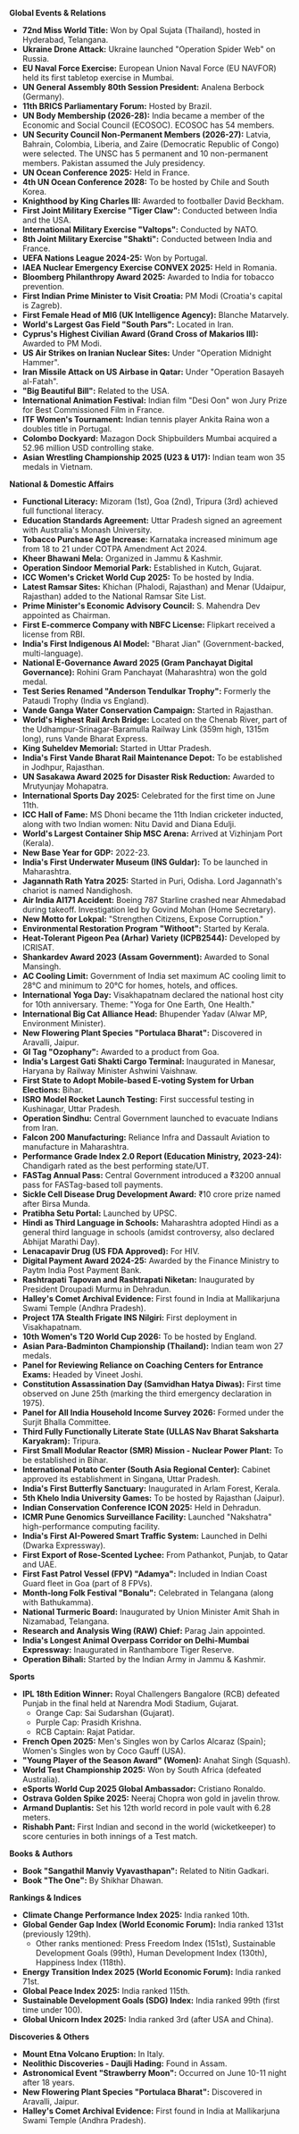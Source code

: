 **Global Events & Relations**

*   **72nd Miss World Title:** Won by Opal Sujata (Thailand), hosted in Hyderabad, Telangana.
*   **Ukraine Drone Attack:** Ukraine launched "Operation Spider Web" on Russia.
*   **EU Naval Force Exercise:** European Union Naval Force (EU NAVFOR) held its first tabletop exercise in Mumbai.
*   **UN General Assembly 80th Session President:** Analena Berbock (Germany).
*   **11th BRICS Parliamentary Forum:** Hosted by Brazil.
*   **UN Body Membership (2026-28):** India became a member of the Economic and Social Council (ECOSOC). ECOSOC has 54 members.
*   **UN Security Council Non-Permanent Members (2026-27):** Latvia, Bahrain, Colombia, Liberia, and Zaire (Democratic Republic of Congo) were selected. The UNSC has 5 permanent and 10 non-permanent members. Pakistan assumed the July presidency.
*   **UN Ocean Conference 2025:** Held in France.
*   **4th UN Ocean Conference 2028:** To be hosted by Chile and South Korea.
*   **Knighthood by King Charles III:** Awarded to footballer David Beckham.
*   **First Joint Military Exercise "Tiger Claw":** Conducted between India and the USA.
*   **International Military Exercise "Valtops":** Conducted by NATO.
*   **8th Joint Military Exercise "Shakti":** Conducted between India and France.
*   **UEFA Nations League 2024-25:** Won by Portugal.
*   **IAEA Nuclear Emergency Exercise CONVEX 2025:** Held in Romania.
*   **Bloomberg Philanthropy Award 2025:** Awarded to India for tobacco prevention.
*   **First Indian Prime Minister to Visit Croatia:** PM Modi (Croatia's capital is Zagreb).
*   **First Female Head of MI6 (UK Intelligence Agency):** Blanche Matarvely.
*   **World's Largest Gas Field "South Pars":** Located in Iran.
*   **Cyprus's Highest Civilian Award (Grand Cross of Makarios III):** Awarded to PM Modi.
*   **US Air Strikes on Iranian Nuclear Sites:** Under "Operation Midnight Hammer".
*   **Iran Missile Attack on US Airbase in Qatar:** Under "Operation Basayeh al-Fatah".
*   **"Big Beautiful Bill":** Related to the USA.
*   **International Animation Festival:** Indian film "Desi Oon" won Jury Prize for Best Commissioned Film in France.
*   **ITF Women's Tournament:** Indian tennis player Ankita Raina won a doubles title in Portugal.
*   **Colombo Dockyard:** Mazagon Dock Shipbuilders Mumbai acquired a 52.96 million USD controlling stake.
*   **Asian Wrestling Championship 2025 (U23 & U17):** Indian team won 35 medals in Vietnam.

**National & Domestic Affairs**

*   **Functional Literacy:** Mizoram (1st), Goa (2nd), Tripura (3rd) achieved full functional literacy.
*   **Education Standards Agreement:** Uttar Pradesh signed an agreement with Australia's Monash University.
*   **Tobacco Purchase Age Increase:** Karnataka increased minimum age from 18 to 21 under COTPA Amendment Act 2024.
*   **Kheer Bhawani Mela:** Organized in Jammu & Kashmir.
*   **Operation Sindoor Memorial Park:** Established in Kutch, Gujarat.
*   **ICC Women's Cricket World Cup 2025:** To be hosted by India.
*   **Latest Ramsar Sites:** Khichan (Phalodi, Rajasthan) and Menar (Udaipur, Rajasthan) added to the National Ramsar Site List.
*   **Prime Minister's Economic Advisory Council:** S. Mahendra Dev appointed as Chairman.
*   **First E-commerce Company with NBFC License:** Flipkart received a license from RBI.
*   **India's First Indigenous AI Model:** "Bharat Jian" (Government-backed, multi-language).
*   **National E-Governance Award 2025 (Gram Panchayat Digital Governance):** Rohini Gram Panchayat (Maharashtra) won the gold medal.
*   **Test Series Renamed "Anderson Tendulkar Trophy":** Formerly the Pataudi Trophy (India vs England).
*   **Vande Ganga Water Conservation Campaign:** Started in Rajasthan.
*   **World's Highest Rail Arch Bridge:** Located on the Chenab River, part of the Udhampur-Srinagar-Baramulla Railway Link (359m high, 1315m long), runs Vande Bharat Express.
*   **King Suheldev Memorial:** Started in Uttar Pradesh.
*   **India's First Vande Bharat Rail Maintenance Depot:** To be established in Jodhpur, Rajasthan.
*   **UN Sasakawa Award 2025 for Disaster Risk Reduction:** Awarded to Mrutyunjay Mohapatra.
*   **International Sports Day 2025:** Celebrated for the first time on June 11th.
*   **ICC Hall of Fame:** MS Dhoni became the 11th Indian cricketer inducted, along with two Indian women: Nitu David and Diana Edulji.
*   **World's Largest Container Ship MSC Arena:** Arrived at Vizhinjam Port (Kerala).
*   **New Base Year for GDP:** 2022-23.
*   **India's First Underwater Museum (INS Guldar):** To be launched in Maharashtra.
*   **Jagannath Rath Yatra 2025:** Started in Puri, Odisha. Lord Jagannath's chariot is named Nandighosh.
*   **Air India AI171 Accident:** Boeing 787 Starline crashed near Ahmedabad during takeoff. Investigation led by Govind Mohan (Home Secretary).
*   **New Motto for Lokpal:** "Strengthen Citizens, Expose Corruption."
*   **Environmental Restoration Program "Withoot":** Started by Kerala.
*   **Heat-Tolerant Pigeon Pea (Arhar) Variety (ICPB2544):** Developed by ICRISAT.
*   **Shankardev Award 2023 (Assam Government):** Awarded to Sonal Mansingh.
*   **AC Cooling Limit:** Government of India set maximum AC cooling limit to 28°C and minimum to 20°C for homes, hotels, and offices.
*   **International Yoga Day:** Visakhapatnam declared the national host city for 10th anniversary. Theme: "Yoga for One Earth, One Health."
*   **International Big Cat Alliance Head:** Bhupender Yadav (Alwar MP, Environment Minister).
*   **New Flowering Plant Species "Portulaca Bharat":** Discovered in Aravalli, Jaipur.
*   **GI Tag "Ozophany":** Awarded to a product from Goa.
*   **India's Largest Gati Shakti Cargo Terminal:** Inaugurated in Manesar, Haryana by Railway Minister Ashwini Vaishnaw.
*   **First State to Adopt Mobile-based E-voting System for Urban Elections:** Bihar.
*   **ISRO Model Rocket Launch Testing:** First successful testing in Kushinagar, Uttar Pradesh.
*   **Operation Sindhu:** Central Government launched to evacuate Indians from Iran.
*   **Falcon 200 Manufacturing:** Reliance Infra and Dassault Aviation to manufacture in Maharashtra.
*   **Performance Grade Index 2.0 Report (Education Ministry, 2023-24):** Chandigarh rated as the best performing state/UT.
*   **FASTag Annual Pass:** Central Government introduced a ₹3200 annual pass for FASTag-based toll payments.
*   **Sickle Cell Disease Drug Development Award:** ₹10 crore prize named after Birsa Munda.
*   **Pratibha Setu Portal:** Launched by UPSC.
*   **Hindi as Third Language in Schools:** Maharashtra adopted Hindi as a general third language in schools (amidst controversy, also declared Abhijat Marathi Day).
*   **Lenacapavir Drug (US FDA Approved):** For HIV.
*   **Digital Payment Award 2024-25:** Awarded by the Finance Ministry to Paytm India Post Payment Bank.
*   **Rashtrapati Tapovan and Rashtrapati Niketan:** Inaugurated by President Droupadi Murmu in Dehradun.
*   **Halley's Comet Archival Evidence:** First found in India at Mallikarjuna Swami Temple (Andhra Pradesh).
*   **Project 17A Stealth Frigate INS Nilgiri:** First deployment in Visakhapatnam.
*   **10th Women's T20 World Cup 2026:** To be hosted by England.
*   **Asian Para-Badminton Championship (Thailand):** Indian team won 27 medals.
*   **Panel for Reviewing Reliance on Coaching Centers for Entrance Exams:** Headed by Vineet Joshi.
*   **Constitution Assassination Day (Samvidhan Hatya Diwas):** First time observed on June 25th (marking the third emergency declaration in 1975).
*   **Panel for All India Household Income Survey 2026:** Formed under the Surjit Bhalla Committee.
*   **Third Fully Functionally Literate State (ULLAS Nav Bharat Saksharta Karyakram):** Tripura.
*   **First Small Modular Reactor (SMR) Mission - Nuclear Power Plant:** To be established in Bihar.
*   **International Potato Center (South Asia Regional Center):** Cabinet approved its establishment in Singana, Uttar Pradesh.
*   **India's First Butterfly Sanctuary:** Inaugurated in Arlam Forest, Kerala.
*   **5th Khelo India University Games:** To be hosted by Rajasthan (Jaipur).
*   **Indian Conservation Conference ICON 2025:** Held in Dehradun.
*   **ICMR Pune Genomics Surveillance Facility:** Launched "Nakshatra" high-performance computing facility.
*   **India's First AI-Powered Smart Traffic System:** Launched in Delhi (Dwarka Expressway).
*   **First Export of Rose-Scented Lychee:** From Pathankot, Punjab, to Qatar and UAE.
*   **First Fast Patrol Vessel (FPV) "Adamya":** Included in Indian Coast Guard fleet in Goa (part of 8 FPVs).
*   **Month-long Folk Festival "Bonalu":** Celebrated in Telangana (along with Bathukamma).
*   **National Turmeric Board:** Inaugurated by Union Minister Amit Shah in Nizamabad, Telangana.
*   **Research and Analysis Wing (RAW) Chief:** Parag Jain appointed.
*   **India's Longest Animal Overpass Corridor on Delhi-Mumbai Expressway:** Inaugurated in Ranthambore Tiger Reserve.
*   **Operation Bihali:** Started by the Indian Army in Jammu & Kashmir.

**Sports**

*   **IPL 18th Edition Winner:** Royal Challengers Bangalore (RCB) defeated Punjab in the final held at Narendra Modi Stadium, Gujarat.
    *   Orange Cap: Sai Sudarshan (Gujarat).
    *   Purple Cap: Prasidh Krishna.
    *   RCB Captain: Rajat Patidar.
*   **French Open 2025:** Men's Singles won by Carlos Alcaraz (Spain); Women's Singles won by Coco Gauff (USA).
*   **"Young Player of the Season Award" (Women):** Anahat Singh (Squash).
*   **World Test Championship 2025:** Won by South Africa (defeated Australia).
*   **eSports World Cup 2025 Global Ambassador:** Cristiano Ronaldo.
*   **Ostrava Golden Spike 2025:** Neeraj Chopra won gold in javelin throw.
*   **Armand Duplantis:** Set his 12th world record in pole vault with 6.28 meters.
*   **Rishabh Pant:** First Indian and second in the world (wicketkeeper) to score centuries in both innings of a Test match.

**Books & Authors**

*   **Book "Sangathil Manviy Vyavasthapan":** Related to Nitin Gadkari.
*   **Book "The One":** By Shikhar Dhawan.

**Rankings & Indices**

*   **Climate Change Performance Index 2025:** India ranked 10th.
*   **Global Gender Gap Index (World Economic Forum):** India ranked 131st (previously 129th).
    *   Other ranks mentioned: Press Freedom Index (151st), Sustainable Development Goals (99th), Human Development Index (130th), Happiness Index (118th).
*   **Energy Transition Index 2025 (World Economic Forum):** India ranked 71st.
*   **Global Peace Index 2025:** India ranked 115th.
*   **Sustainable Development Goals (SDG) Index:** India ranked 99th (first time under 100).
*   **Global Unicorn Index 2025:** India ranked 3rd (after USA and China).

**Discoveries & Others**

*   **Mount Etna Volcano Eruption:** In Italy.
*   **Neolithic Discoveries - Daujli Hading:** Found in Assam.
*   **Astronomical Event "Strawberry Moon":** Occurred on June 10-11 night after 18 years.
*   **New Flowering Plant Species "Portulaca Bharat":** Discovered in Aravalli, Jaipur.
*   **Halley's Comet Archival Evidence:** First found in India at Mallikarjuna Swami Temple (Andhra Pradesh).